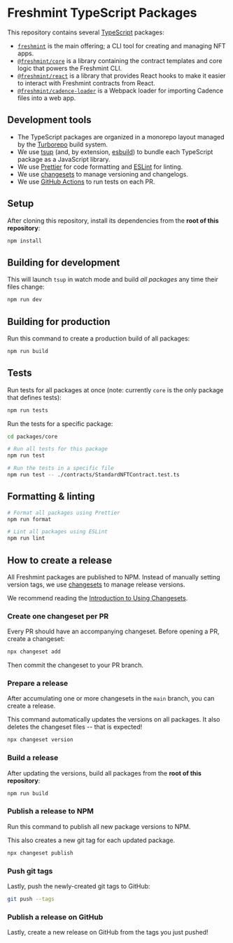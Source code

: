 # Freshmint TypeScript Packages

This repository contains several [TypeScript](https://www.typescriptlang.org/) packages:

- [`freshmint`](./freshmint) is the main offering; a CLI tool for creating and managing NFT apps.
- [`@freshmint/core`](./core) is a library containing the contract templates and core logic that powers the Freshmint CLI.
- [`@freshmint/react`](./react/) is a library that provides React hooks to make it easier to interact with Freshmint contracts from React.
- [`@freshmint/cadence-loader`](./cadence-loader/) is a Webpack loader for importing Cadence files into a web app.

## Development tools

- The TypeScript packages are organized in a monorepo layout managed by the [Turborepo](https://turbo.build/) build system.
- We use [tsup](https://github.com/egoist/tsup) (and, by extension, [esbuild](https://esbuild.github.io/)) to bundle each TypeScript package as a JavaScript library.
- We use [Prettier](https://prettier.io/) for code formatting and [ESLint](https://eslint.org/) for linting.
- We use [changesets](https://github.com/changesets/changesets) to manage versioning and changelogs.
- We use [GitHub Actions](https://docs.github.com/en/actions) to run tests on each PR.

## Setup

After cloning this repository, install its dependencies from the **root of this repository**:

```sh
npm install
```

## Building for development

This will launch `tsup` in watch mode and build _all packages_ any time their files change:

```sh
npm run dev
```

## Building for production

Run this command to create a production build of all packages:

```sh
npm run build
```

## Tests

Run tests for all packages at once (note: currently `core` is the only package that defines tests):

```sh
npm run tests
```

Run the tests for a specific package:

```sh
cd packages/core

# Run all tests for this package
npm run test

# Run the tests in a specific file
npm run test -- ./contracts/StandardNFTContract.test.ts
```

## Formatting & linting

```sh
# Format all packages using Prettier
npm run format 

# Lint all packages using ESLint
npm run lint
```

## How to create a release

All Freshmint packages are published to NPM. Instead of manually setting version tags,
we use [changesets](https://github.com/changesets/changesets) to manage release versions.

We recommend reading the [Introduction to Using Changesets](https://github.com/changesets/changesets/blob/main/docs/intro-to-using-changesets.md).

### Create one changeset per PR

Every PR should have an accompanying changeset. Before opening a PR, create a changeset:

```sh
npx changeset add
```

Then commit the changeset to your PR branch.

### Prepare a release

After accumulating one or more changesets in the `main` branch, you can create a release.

This command automatically updates the versions on all packages. It also deletes the changeset files -- that is expected!

```sh
npx changeset version
```

### Build a release

After updating the versions, build all packages from the **root of this repository**:

```sh
npm run build
```

### Publish a release to NPM

Run this command to publish all new package versions to NPM.

This also creates a new git tag for each updated package.

```sh
npx changeset publish
```

### Push git tags

Lastly, push the newly-created git tags to GitHub:

```sh
git push --tags
```

### Publish a release on GitHub

Lastly, create a new release on GitHub from the tags you just pushed!

